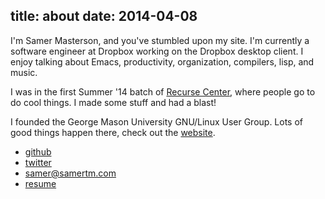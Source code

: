title: about
date: 2014-04-08
---

I'm Samer Masterson, and you've stumbled upon my site. I'm currently a software engineer at Dropbox working on the Dropbox desktop client. I enjoy talking about Emacs, productivity, organization, compilers, lisp, and music.

I was in the first Summer '14 batch of [Recurse Center](https://recurse.com), where people go to do cool things. I made some stuff and had a blast!

I founded the George Mason University GNU/Linux User Group. Lots of good things happen there, check out the <a href="http://www.gmulug.com">website</a>.

- [github](//www.github.com/samertm/)
- [twitter](//twitter.com/samertm)
- [samer@samertm.com](mailto:samer@samertm.com)
- [resume](/res/samermastersonresume.pdf)
